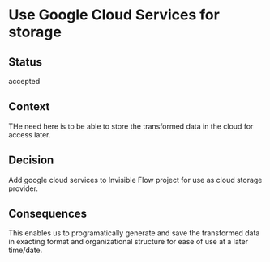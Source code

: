 # Use Google Cloud Services for storage

## Status

accepted

## Context

THe need here is to be able to store the transformed data in the cloud for access later.

## Decision

Add google cloud services to Invisible Flow project for use as cloud storage provider.

## Consequences

This enables us to programatically generate and save the transformed data in exacting 
format and organizational structure for ease of use at a later time/date.